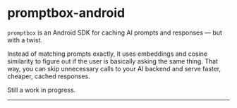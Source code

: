 # promptbox-android

`promptbox` is an Android SDK for caching AI prompts and responses — but with a twist.

Instead of matching prompts exactly, it uses embeddings and cosine similarity to figure out if the user is basically asking the same thing. That way, you can skip unnecessary calls to your AI backend and serve faster, cheaper, cached responses.

Still a work in progress.

---